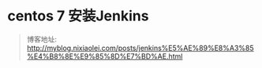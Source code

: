 # centos 7 安装Jenkins
> 博客地址: http://myblog.nixiaolei.com/posts/jenkins%E5%AE%89%E8%A3%85%E4%B8%8E%E9%85%8D%E7%BD%AE.html